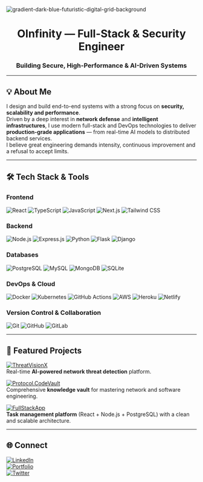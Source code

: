 <!-- Profile Banner -->
![gradient-dark-blue-futuristic-digital-grid-background](https://github.com/user-attachments/assets/115d9efb-fbb4-4ec0-81e2-755deac87501)

<h1 align="center">OInfinity — Full-Stack & Security Engineer</h1>
<h3 align="center">Building Secure, High-Performance & AI-Driven Systems</h3>

---

## 💡 About Me

I design and build end-to-end systems with a strong focus on **security, scalability and performance**.  
Driven by a deep interest in **network defense** and **intelligent infrastructures**, I use modern full-stack and DevOps technologies to deliver **production-grade applications** — from real-time AI models to distributed backend services.  
I believe great engineering demands intensity, continuous improvement and a refusal to accept limits.

---

## 🛠 Tech Stack & Tools

### **Frontend**
![React](https://img.shields.io/badge/React-20232A?style=for-the-badge&logo=react&logoColor=61DAFB)
![TypeScript](https://img.shields.io/badge/TypeScript-007ACC?style=for-the-badge&logo=typescript&logoColor=white)
![JavaScript](https://img.shields.io/badge/JavaScript-F7DF1E?style=for-the-badge&logo=javascript&logoColor=black)
![Next.js](https://img.shields.io/badge/Next.js-000000?style=for-the-badge&logo=next.js&logoColor=white)
![Tailwind CSS](https://img.shields.io/badge/Tailwind_CSS-06B6D4?style=for-the-badge&logo=tailwind-css&logoColor=white)

### **Backend**
![Node.js](https://img.shields.io/badge/Node.js-43853D?style=for-the-badge&logo=node.js&logoColor=white)
![Express.js](https://img.shields.io/badge/Express.js-404D59?style=for-the-badge)
![Python](https://img.shields.io/badge/Python-3776AB?style=for-the-badge&logo=python&logoColor=white)
![Flask](https://img.shields.io/badge/Flask-000000?style=for-the-badge&logo=flask&logoColor=white)
![Django](https://img.shields.io/badge/Django-092E20?style=for-the-badge&logo=django&logoColor=white)

### **Databases**
![PostgreSQL](https://img.shields.io/badge/PostgreSQL-316192?style=for-the-badge&logo=postgresql&logoColor=white)
![MySQL](https://img.shields.io/badge/MySQL-005C84?style=for-the-badge&logo=mysql&logoColor=white)
![MongoDB](https://img.shields.io/badge/MongoDB-4EA94B?style=for-the-badge&logo=mongodb&logoColor=white)
![SQLite](https://img.shields.io/badge/SQLite-07405E?style=for-the-badge&logo=sqlite&logoColor=white)

### **DevOps & Cloud**
![Docker](https://img.shields.io/badge/Docker-2496ED?style=for-the-badge&logo=docker&logoColor=white)
![Kubernetes](https://img.shields.io/badge/Kubernetes-326CE5?style=for-the-badge&logo=kubernetes&logoColor=white)
![GitHub Actions](https://img.shields.io/badge/GitHub_Actions-2088FF?style=for-the-badge&logo=github-actions&logoColor=white)
![AWS](https://img.shields.io/badge/AWS-232F3E?style=for-the-badge&logo=amazon-aws&logoColor=white)
![Heroku](https://img.shields.io/badge/Heroku-430098?style=for-the-badge&logo=heroku&logoColor=white)
![Netlify](https://img.shields.io/badge/Netlify-00C7B7?style=for-the-badge&logo=netlify&logoColor=white)

### **Version Control & Collaboration**
![Git](https://img.shields.io/badge/Git-F05033?style=for-the-badge&logo=git&logoColor=white)
![GitHub](https://img.shields.io/badge/GitHub-181717?style=for-the-badge&logo=github&logoColor=white)
![GitLab](https://img.shields.io/badge/GitLab-330F63?style=for-the-badge&logo=gitlab&logoColor=white)

---

## 🚀 Featured Projects

[![ThreatVisionX](https://img.shields.io/badge/ThreatVisionX-%23000000.svg?style=for-the-badge&logo=github&logoColor=white)](https://github.com/<your-username>/ThreatVisionX)  
Real-time **AI-powered network threat detection** platform.

[![Protocol.CodeVault](https://img.shields.io/badge/Protocol.CodeVault-%23000000.svg?style=for-the-badge&logo=github&logoColor=white)](https://github.com/<your-username>/Protocol.CodeVault)  
Comprehensive **knowledge vault** for mastering network and software engineering.

[![FullStackApp](https://img.shields.io/badge/FullStackApp-%23000000.svg?style=for-the-badge&logo=github&logoColor=white)](https://github.com/<your-username>/fullstackapp)  
**Task management platform** (React + Node.js + PostgreSQL) with a clean and scalable architecture.

---

## 🌐 Connect
[![LinkedIn](https://img.shields.io/badge/LinkedIn-%230077B5.svg?style=for-the-badge&logo=linkedin&logoColor=white)](https://linkedin.com/in/<your-username>)  
[![Portfolio](https://img.shields.io/badge/Portfolio-%23000000.svg?style=for-the-badge&logo=vercel&logoColor=white)](https://<your-portfolio-url>)  
[![Twitter](https://img.shields.io/badge/X%20(Twitter)-000000?style=for-the-badge&logo=x&logoColor=white)](https://x.com/<your-username>)

